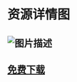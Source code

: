 # 资源详情图

## <img src="/assets/img/project-cases.png" alt="图片描述">

## [免费下载](https://download.csdn.net/download/m0_46844278/88798149)
